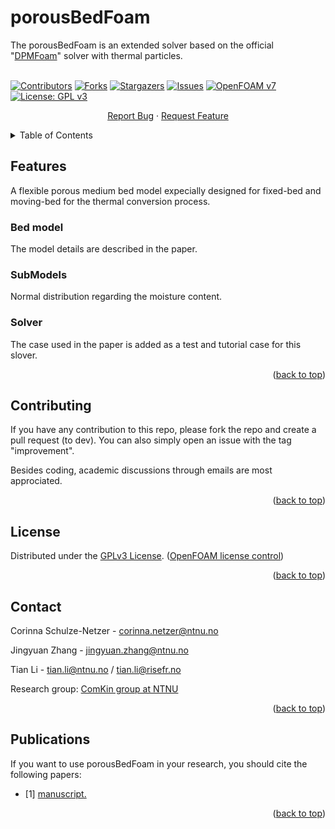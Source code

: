 <div id="top"></div>
<!--
*** README template used
*** https://github.com/othneildrew/Best-README-Template
-->

<!-- PROJECT SHIELDS -->
<!--
*** Markdown "reference style" is used links for readability.
*** Reference links are enclosed in brackets [ ] instead of parentheses ( ).
*** See the bottom of this document for the declaration of the reference variables
*** for contributors-url, forks-url, etc.
*** https://www.markdownguide.org/basic-syntax/#reference-style-links
-->


<!-- PROJECT -->
# porousBedFoam



<!-- PROJECT LOGO -->
The porousBedFoam is an extended solver based on the official "[DPMFoam](https://github.com/OpenFOAM/OpenFOAM-7/tree/master/applications/solvers/lagrangian/DPMFoam)" solver with thermal particles. 
<br />
<br />

[![Contributors][contributors-shield]][contributors-url]
[![Forks][forks-shield]][forks-url]
[![Stargazers][stars-shield]][stars-url]
[![Issues][issues-shield]][issues-url]
[![OpenFOAM v7](https://img.shields.io/badge/OpenFOAM-v7-brightgreen.svg)](https://openfoam.org/)
[![License: GPL v3][license-shield]][license-url]

<div align="center">
  <p align="center">
    <a href="https://github.com/ComKinBio/porousBedFoam/issues">Report Bug</a>
    ·
    <a href="https://github.com/ComKinBio/porousBedFoam/issues">Request Feature</a>
  </p>
</div>



<!-- TABLE OF CONTENTS -->
<details>
  <summary>Table of Contents</summary>
  <ol>
    <li><a href="#about-the-project">Features</a></li>
    <li><a href="#license">License</a></li>
    <li><a href="#Contributing">Contributing</a></li>
    <li><a href="#Contact">Contact</a></li>
    <li><a href="#Publications">Publications</a></li>
  </ol>
</details>



<!-- Features -->
## Features

A flexible porous medium bed model expecially designed for fixed-bed and moving-bed for the thermal conversion process.

### Bed model

The model details are described in the paper. 


### SubModels

Normal distribution regarding the moisture content.

### Solver

The case used in the paper is added as a test and tutorial case for this slover.

<p align="right">(<a href="#top">back to top</a>)</p>



<!-- Contributing -->

## Contributing

If you have any contribution to this repo, please fork the repo and create a pull request (to dev). You can also simply open an issue with the tag "improvement".

Besides coding, academic discussions through emails are most approciated.



<p align="right">(<a href="#top">back to top</a>)</p>



<!-- LICENSE -->
## License

Distributed under the [GPLv3 License](https://www.gnu.org/licenses/gpl-3.0.en.html). ([OpenFOAM license control](https://openfoam.org/licence/))

<p align="right">(<a href="#top">back to top</a>)</p>



<!-- CONTACT -->
## Contact

Corinna Schulze-Netzer - corinna.netzer@ntnu.no

Jingyuan Zhang - jingyuan.zhang@ntnu.no 

Tian Li - tian.li@ntnu.no / tian.li@risefr.no


Research group: [ComKin group at NTNU](https://www.ntnu.edu/comkin/)


<p align="right">(<a href="#top">back to top</a>)</p>

<!-- Publications -->
## Publications

If you want to use porousBedFoam in your research, you should cite the following papers:

* <a id="1">[1]</a> [manuscript.](https://)
 
<p align="right">(<a href="#top">back to top</a>)</p>



<!-- MARKDOWN LINKS & IMAGES -->
<!-- https://www.markdownguide.org/basic-syntax/#reference-style-links -->
[contributors-shield]: https://img.shields.io/github/contributors/ComKinBio/porousBedFoam.svg?style=flat
[contributors-url]: https://github.com/ComKinBio/porousBedFoam/graphs/contributors
[forks-shield]: https://img.shields.io/github/forks/ComKinBio/porousBedFoam.svg?style=flat
[forks-url]: https://github.com/ComKinBio/porousBedFoam/network/members
[stars-shield]: https://img.shields.io/github/stars/ComKinBio/porousBedFoam.svg?style=flat
[stars-url]: https://github.com/ComKinBio/porousBedFoam/stargazers
[issues-shield]: https://img.shields.io/github/issues/ComKinBio/porousBedFoam.svg?style=flat
[issues-url]: https://github.com/ComKinBio/porousBedFoam/issues
[license-shield]: https://img.shields.io/badge/License-GPLv3-blue.svg
[license-url]: https://www.gnu.org/licenses/gpl-3.0

